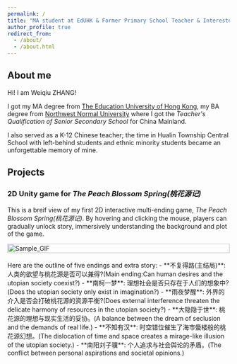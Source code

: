 ```yaml
---
permalink: /
title: "MA student at EdUHK & Former Primary School Teacher & Interested in Educational Technology"
author_profile: true
redirect_from: 
  - /about/
  - /about.html
---
```


## About me

Hi! I am Weiqiu ZHANG!

I got my MA degree from [The Education University of Hong Kong](https://www.eduhk.hk/en/), my BA degree from [Northwest Normal University](https://en.wikipedia.org/wiki/Northwest_Normal_University) where I got the *Teacher's Qualification of Senior Secondary School* for China Mainland.

I also served as a K-12 Chinese teacher; the time in Hualin Township Central School with left-behind students and ethnic minority students became an unforgettable memory of mine.

## Projects

### 2D Unity game for *The Peach Blossom Spring(桃花源记)*

This is a breif view of my first 2D interactive multi-ending game, *The Peach Blossom Spring(桃花源记)*. By hovering and clicking the mouse, players can gradually unlock story, immersively understanding the background and plot of the game.
<div style="display: flex; justify-content: center; align-items: center;">
    <img src="../files/TaoHuaYuanJi.gif" alt="Sample_GIF" style="width: 100%; height: auto;">
</div>
<br>
Here are the outline of five endings and extra story:
- **不复得路(主结局)**: 人类的欲望与桃花源是否可以兼得?(Main ending:Can human desires and the utopian society coexist?)  
- **南柯一梦**: 理想社会是否只存在于人们的想象中? (Does the utopian society only exist in imagination?)  
- **雨夜梦醒**: 外界的介入是否会打破桃花源的资源平衡?(Does external interference threaten the delicate harmony of resources in the utopian society?)  
- **大隐隐于世**: 桃花源的理想与现实生活的妥协。(A balance between the dream of seclusion and the demands of real life.)  
- **不知有汉**: 时空错位催生了海市蜃楼般的桃花源幻想。(The dislocation of time and space creates a mirage-like illusion of the utopian society.)  
- **南阳刘子骥**: 个人追求与社会舆论的矛盾。(The conflict between personal aspirations and societal opinions.)